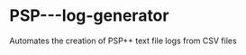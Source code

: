 PSP---log-generator
===================

Automates the creation of PSP++ text file logs from CSV files
